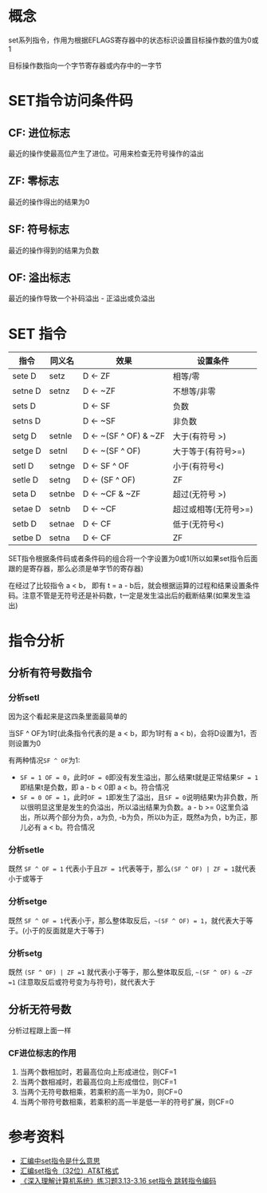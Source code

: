 # 概念
set系列指令，作用为根据EFLAGS寄存器中的状态标识设置目标操作数的值为0或1

目标操作数指向一个字节寄存器或内存中的一字节

# SET指令访问条件码
## CF: 进位标志
最近的操作使最高位产生了进位。可用来检查无符号操作的溢出

## ZF: 零标志
最近的操作得出的结果为0

## SF: 符号标志
最近的操作得到的结果为负数

## OF: 溢出标志
最近的操作导致一个补码溢出 - 正溢出或负溢出

# SET 指令

| 指令 | 同义名 | 效果 | 设置条件 |
| --- | --- | --- | --- |
| sete D | setz | D <- ZF | 相等/零 |
| setne D | setnz | D <- ~ZF | 不想等/非零 |
| sets D |  | D <-  SF | 负数 |
| setns D |  | D <- ~SF | 非负数 |
| setg D | setnle | D <- ~(SF ^ OF) & ~ZF | 大于(有符号 >) |
| setge D | setnl | D <- ~(SF ^ OF)  | 大于等于(有符号>=) |
| setl D | setnge |D <- SF ^ OF  | 小于(有符号<) |
| setle D | setng | D <- (SF ^ OF) | ZF | 小于等于(有符号 <=) |
| seta D | setnbe | D <- ~CF & ~ZF |  超过(无符号 >) |
| setae D | setnb | D <- ~CF | 超过或相等(无符号>=) |
| setb D | setnae | D <- CF | 低于(无符号<) |
| setbe D| setna | D <- CF | ZF | 低于或相等(无符号 <=) |

SET指令根据条件码或者条件码的组合将一个字设置为0或1(所以如果set指令后面跟的是寄存器，那么必须是单字节的寄存器)

在经过了比较指令 a < b， 即有 t = a - b后，就会根据运算的过程和结果设置条件码。注意不管是无符号还是补码数，t一定是发生溢出后的截断结果(如果发生溢出)

# 指令分析
## 分析有符号数指令
### 分析setl
因为这个看起来是这四条里面最简单的

当SF ^ OF为1时(此条指令代表的是 a < b，即为1时有 a < b)，会将D设置为1，否则设置为0

有两种情况`SF ^ OF`为1:
- `SF = 1 OF = 0`，此时`OF = 0`即没有发生溢出，那么结果t就是正常结果`SF = 1`即结果t是负数，即 a - b < 0即 a < b。符合情况
- `SF = 0 OF = 1`，此时`OF = 1`即发生了溢出，且`SF = 0`说明结果t为非负数，所以很明显这里是发生的负溢出，所以溢出结果为负数。a - b >= 0这里负溢出，所以两个部分为负，a为负, -b为负，所以b为正，既然a为负，b为正，那儿必有 a < b。符合情况

### 分析setle
既然 `SF ^ OF = 1` 代表小于且`ZF = 1`代表等于，那么`(SF ^ OF) | ZF = 1`就代表小于或等于

### 分析setge
既然 `SF ^ OF = 1`代表小于，那么整体取反后，`~(SF ^ OF) = 1`，就代表大于等于。(小于的反面就是大于等于)


### 分析setg
既然 `(SF ^ OF) | ZF =1` 就代表小于等于，那么整体取反后, `~(SF ^ OF) & ~ZF =1` (注意取反后或符号变为与符号)，就代表大于


## 分析无符号数
分析过程跟上面一样

### CF进位标志的作用
1. 当两个数相加时，若最高位向上形成进位，则CF=1
2. 当两个数相减时，若最高位向上形成借位，则CF=1
3. 当两个无符号数相乘，若乘积的高一半为0，则CF=0
4. 当两个带符号数相乘，若乘积的高一半是低一半的符号扩展，则CF=0


# 参考资料
- [汇编中set指令是什么意思](https://zhidao.baidu.com/question/564086751.html)
- [汇编set指令（32位）AT&T格式](https://www.cnblogs.com/oBYBo/p/13028964.html)
- [《深入理解计算机系统》练习题3.13-3.16 set指令 跳转指令编码](https://blog.csdn.net/anlian523/article/details/84350867)